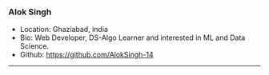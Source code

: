 ### Alok Singh
- Location: Ghaziabad, india
- Bio: Web Developer, DS-Algo Learner and interested in ML and Data Science. 
- Github: https://github.com/AlokSingh-14
***
